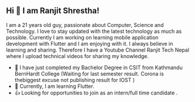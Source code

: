 ## Hi 👋 I am Ranjit Shrestha!
I am a 21 years old guy, passionate about Computer, Science and Technology. I love to stay updated with the latest technology as much as possible. Currently I am working on learning mobile application development with Flutter and I am enjoying with it. I always believe in learning and sharing. Therefore I have a Youtube Channel Ranjit Tech Nepal where I upload technical videos for sharing my knowledge. 

- 👨 I have just completed my Bachelor Degree in CSIT from Kathmandu BernHardt College (Waiting for last semester result. Corona is thebiggest excuse not publishing result for IOST )
- 🤝 Currently, I am learning Flutter.
- 👍 Looking for opportunities to join as an intern/full time candidate .
